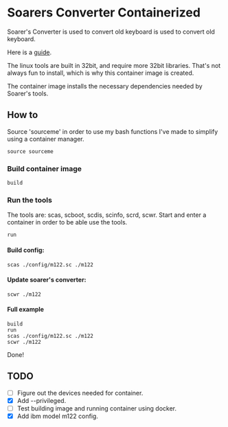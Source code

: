 # Soarers Converter Containerized

Soarer's Converter is used to convert old keyboard is used to convert old
keyboard.

Here is a [guide](https://sharktastica.co.uk/guides/soarers_1#HowToGet).

The linux tools are built in 32bit, and require more 32bit libraries. That's not
always fun to install, which is why this container image is created.

The container image installs the necessary dependencies needed by Soarer's
tools.

## How to

Source 'sourceme' in order to use my bash functions I've made to simplify using
a container manager.

```
source sourceme
```

### Build container image

```
build
```

### Run the tools

The tools are: scas, scboot, scdis, scinfo, scrd, scwr. Start and enter a
container in order to be able use the tools.

```
run
```

#### Build config:

```
scas ./config/m122.sc ./m122
```

#### Update soarer's converter:

```
scwr ./m122
```

#### Full example

```
build
run
scas ./config/m122.sc ./m122
scwr ./m122
```

Done!

## TODO

+ [ ] Figure out the devices needed for container.
+ [X] Add --privileged.
+ [ ] Test building image and running container using docker.
+ [X] Add ibm model m122 config.
